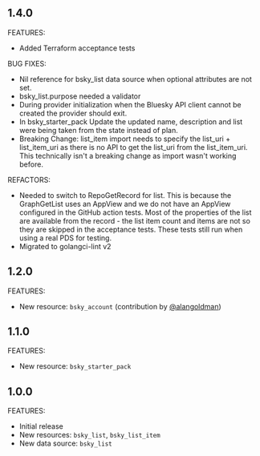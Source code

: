 ## 1.4.0

FEATURES: 

- Added Terraform acceptance tests

BUG FIXES:

- Nil reference for bsky_list data source when optional attributes are not set.
- bsky_list.purpose needed a validator
- During provider initialization when the Bluesky API client cannot be created the provider should exit.
- In bsky_starter_pack Update the updated name, description and list were being taken from the state instead of plan.
- Breaking Change: list_item import needs to specify the list_uri + list_item_uri as there is no API to get the list_uri from the list_item_uri. This technically isn't a breaking change as import wasn't working before.

REFACTORS:

- Needed to switch to RepoGetRecord for list. This is because the GraphGetList uses an AppView and we do not have an AppView configured in the GitHub action tests. Most of the properties of the list are available from the record - the list item count and items are not so they are skipped in the acceptance tests. These tests still run when using a real PDS for testing.
- Migrated to golangci-lint v2


## 1.2.0

FEATURES:

- New resource: `bsky_account` (contribution by [@alangoldman](https://github.com/alangoldman))

## 1.1.0

FEATURES:

- New resource: `bsky_starter_pack`

## 1.0.0

FEATURES:

- Initial release
- New resources: `bsky_list`, `bsky_list_item`
- New data source: `bsky_list`
